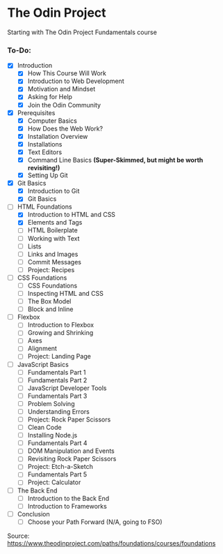 # The Odin Project 
Starting with The Odin Project Fundamentals course

### To-Do:
- [x] Introduction
  - [x] How This Course Will Work
  - [x] Introduction to Web Development
  - [x] Motivation and Mindset
  - [x] Asking for Help
  - [x] Join the Odin Community

- [x] Prerequisites
  - [x] Computer Basics
  - [x] How Does the Web Work?
  - [x] Installation Overview
  - [x] Installations
  - [x] Text Editors
  - [x] Command Line Basics **(Super-Skimmed, but might be worth revisiting!)**
  - [x] Setting Up Git

- [x] Git Basics
  - [x] Introduction to Git
  - [x] Git Basics

- [ ] HTML Foundations
  - [x] Introduction to HTML and CSS
  - [x] Elements and Tags
  - [ ] HTML Boilerplate
  - [ ] Working with Text
  - [ ] Lists
  - [ ] Links and Images
  - [ ] Commit Messages
  - [ ] Project: Recipes

- [ ] CSS Foundations
  - [ ] CSS Foundations
  - [ ] Inspecting HTML and CSS
  - [ ] The Box Model
  - [ ] Block and Inline

- [ ] Flexbox
  - [ ] Introduction to Flexbox
  - [ ] Growing and Shrinking
  - [ ] Axes
  - [ ] Alignment
  - [ ] Project: Landing Page

- [ ] JavaScript Basics
  - [ ] Fundamentals Part 1
  - [ ] Fundamentals Part 2
  - [ ] JavaScript Developer Tools
  - [ ] Fundamentals Part 3
  - [ ] Problem Solving
  - [ ] Understanding Errors
  - [ ] Project: Rock Paper Scissors
  - [ ] Clean Code
  - [ ] Installing Node.js
  - [ ] Fundamentals Part 4
  - [ ] DOM Manipulation and Events
  - [ ] Revisiting Rock Paper Scissors
  - [ ] Project: Etch-a-Sketch
  - [ ] Fundamentals Part 5
  - [ ] Project: Calculator

- [ ] The Back End
  - [ ] Introduction to the Back End
  - [ ] Introduction to Frameworks

- [ ] Conclusion
  - [ ] Choose your Path Forward (N/A, going to FSO)

Source: https://www.theodinproject.com/paths/foundations/courses/foundations